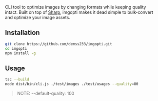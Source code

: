 CLI tool to optimize images by changing formats while keeping quality intact.
Built on top of [Sharp](https://sharp.pixelplumbing.com/), imgopti makes it dead simple to bulk-convert and optimize your image assets.

## Installation
```bash
git clone https://github.com/demss233/imgopti.git
cd imgopti
npm install -g
```

## Usage
```bash
tsc --build
node dist/bin/cli.js ./test/images ./test/usages --quality=80
```

> NOTE: --default-quality: 100
